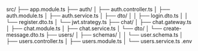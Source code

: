 src/
├── app.module.ts
├── auth/
│   ├── auth.controller.ts
│   ├── auth.module.ts
│   ├── auth.service.ts
│   ├── dto/
│   │   ├── login.dto.ts
│   │   └── register.dto.ts
│   └── jwt.strategy.ts
├── chat/
│   ├── chat.gateway.ts
│   ├── chat.module.ts
│   ├── chat.service.ts
│   └── dto/
│       └── create-message.dto.ts
├── users/
│   ├── schemas/
│   │   └── user.schema.ts
│   ├── users.controller.ts
│   ├── users.module.ts
│   └── users.service.ts
.env
